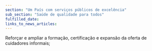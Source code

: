 ```yaml
---
section: "Um País com serviços públicos de excelência"
sub_section: "Saúde de qualidade para todos"
fulfilled_date:
links_to_news_articles:
---
```


Reforçar e ampliar a formação, certificação e expansão da oferta de cuidadores informais;